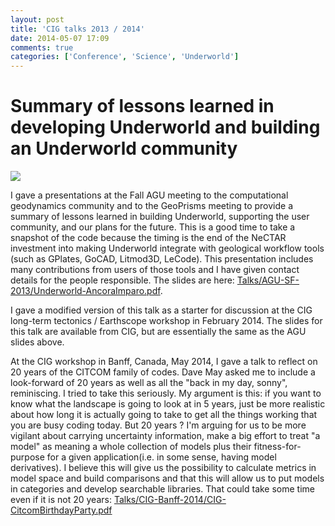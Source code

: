 ```yaml
---
layout: post
title: 'CIG talks 2013 / 2014'
date: 2014-05-07 17:09
comments: true
categories: ['Conference', 'Science', 'Underworld']
---
```

# Summary of lessons learned in developing Underworld and building an Underworld community

<img class="right" src="http://user-image.logdown.io/user/7331/blog/7268/post/197648/UDIa932hTZCMhQD18HZJ_Screen%20Shot%202014-05-08%20at%206.18.42%20am.png" >

I gave a presentations at the Fall AGU meeting to the computational geodynamics community and to the GeoPrisms meeting to provide a summary of lessons learned in building Underworld, supporting the user community, and our plans for the future. This is a good time to take a snapshot of the code because the timing is the end of the NeCTAR investment into making Underworld integrate with geological workflow tools (such as GPlates, GoCAD, Litmod3D, LeCode). This presentation includes many contributions from users of those tools and I have given contact details for the people responsible. The slides are here: [Talks/AGU-SF-2013/Underworld-AncoraImparo.pdf](https://dl.dropboxusercontent.com/u/1342538/Talks/AGU-SF-2013/Underworld%E2%80%94AncoraImparo.pdf).

I gave a modified version of this talk as a starter for discussion at the CIG long-term tectonics / Earthscope workshop in February 2014. The slides for this talk are available from CIG, but are essentially the same as the AGU slides above.

At the CIG workshop in Banff, Canada, May 2014, I gave a talk to reflect on 20 years of the CITCOM family of codes. Dave May asked me to include a look-forward of 20 years as well as all the "back in my day, sonny", reminiscing. I tried to take this seriously. My argument is this: if you want to know what the landscape is going to look at in 5 years, just be more realistic about how long it is actually going to take to get all the things working that you are busy coding today. But 20 years ? I'm arguing for us to be more vigilant about carrying uncertainty information, make a big effort to treat "a model" as meaning a whole collection of models plus their fitness-for-purpose for a given application(i.e. in some sense, having model derivatives). I believe this will give us the possibility to calculate metrics in model space and build comparisons and that this will allow us to put models in categories and develop searchable libraries. That could take some time even if it is not 20 years: [Talks/CIG-Banff-2014/CIG-CitcomBirthdayParty.pdf](https://dl.dropboxusercontent.com/u/1342538/Talks/CIG-Banff-2014/CIG-CitcomBirthdayParty.pdf)
